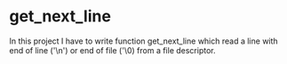 # get_next_line
In this project I have to write function get_next_line which read a line with end of line ('\n') or end of file ('\0) from a file descriptor.
